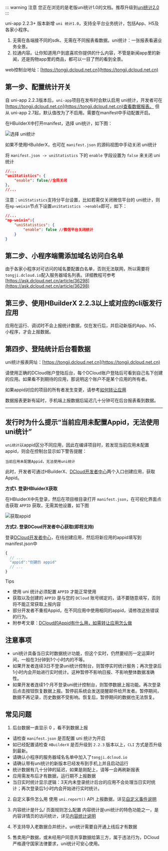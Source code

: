 ::: warning 注意 
 您正在浏览的是老版uni统计1.0的文档。推荐升级到[uni统计2.0](uni-stat-v2.html)
:::

uni-app 2.2.3+ 版本新增 `uni 统计1.0`，支持全平台业务统计，包括App、H5及各家小程序。

1. 无需在各端接不同的sdk、无需在不同报表看数据。uni统计：一张报表看遍业务全景。
2. 拉通内容。让你知道用户到底喜欢你提供的什么内容，不管是新闻app里的新闻，还是购物app里的商品，都可以一目了然的看到全景。

web控制台地址：[https://tongji.dcloud.net.cn](https://tongji.dcloud.net.cn)

## 第一步、配置统计开关

自 uni-app 2.2.3版本后，`uni-app`项目在发布时会默认启用 uni统计，开发者可在[https://tongji.dcloud.net.cn](https://tongji.dcloud.net.cn)查看数据报表。
但从 uni-app 2.7起，默认值改为了不启用。需要在manifest中手动配置开启。

在HBuilderX中打开manifest，选择 uni统计，如下图：

![选择 uni统计](https://img-cdn-tc.dcloud.net.cn/uploads/article/20200428/761d2dca6ce34febfc4d43c09c6fd85f.jpg)

如果不使用HBuilderX，也可在 `manifest.json` 的源码视图中手动关闭 uni统计

将 `manifest.json -> uniStatistics`  下的 `enable` 字段设置为 `false` 来关闭 uni 统计

```json
//...
"uniStatistics": {
	"enable": false//全局关闭
},
//...
```

注意：`uniStatistics`支持分平台设置，比如若需仅关闭微信平台的 uni统计，则在`mp-weixin`节点下设置`uniStatistics ->enable`即可，如下：

```json
//...
"mp-weixin":{
    "uniStatistics": {
        "enable": false //微信平台关闭统计
    }
}
```

## 第二步、小程序端需添加域名访问白名单
由于各家小程序对可访问的域名要配置白名单，否则无法联网，所以需要将`tongji.dcloud.io`配入服务器域名列表。详细教程可参考[https://ask.dcloud.net.cn/article/36298](https://ask.dcloud.net.cn/article/36298)

## 第三步、使用HBuilderX 2.2.3以上或对应的cli版发行应用

应用在运行、调试时不会上报统计数据，仅在发行后，并启动新版的App、h5、小程序，才会上报数据。

## 第四步、登陆统计后台看数据
uni统计报表网址：[https://tongji.dcloud.net.cn](https://tongji.dcloud.net.cn)

请使用正确的DCloud账户登陆后台，每个DCloud账户登陆后可看到自己名下创建的应用。如果看不到期待的应用，那说明这个账户不是某个应用的所有者。

如果appid对应的项目的所有者发生变更，请参考[如何转让应用](http://ask.dcloud.net.cn/article/12861)

数据报表更新有延时，手机端上报数据后延迟几十分钟可在后台报表看到数据。

--------------------

## 发行时为什么提示“当前应用未配置Appid，无法使用uni统计”

`uni统计`以appid区分不同应用，因此在编译项目时，若发现当前应用未配置appid，则会在控制台显示如下警告提醒：

```
当前应用未配置Appid，无法使用uni统计
```

此时，开发者可通过HBuilderX、[DCloud开发者中心](https://dev.dcloud.net.cn)两个入口创建应用，获取Appid。

**方式1. 登录HBluiderX获取**

在HBluiderX中先登录，然后在项目根目录打开 `manifest.json`，在可视化界面点击获取 `APPID` 获取，无需其他设置，如下图

![获取appid](https://vkceyugu.cdn.bspapp.com/VKCEYUGU-f184e7c3-1912-41b2-b81f-435d1b37c7b4/4e33ea58-4d1b-4a9b-a865-d9ac23009567.png)

**方式2. 登录DCoud开发者中心获取(即将支持)**

登录[DCloud开发者中心](https://dev.dcloud.net.cn)，在线创建应用，然后将新应用的appid填写到manifest.json中

```javascript
{
  // ...
  "appid":"创建的 appid"
  // ...
}
```

Tips
- 使用 uni 统计必须配置 `APPID` 才能正常使用
- 获取以及创建的 `APPID` 是与您的 `DCloud` 账号绑定的，请不要随意填写，否则将不能正常获取上报内容
- 部分开发者不重视Appid，在不同应用中使用相同的appid，请修改这些错误的行为。
- 附参考文章：[DCloud的Appid有什么用，如需转让应用怎么做](https://ask.dcloud.net.cn/article/35907)


## 注意事项
- uni统计具备当日实时数据统计功能，但这个实时，仍然要经历一定运算时间，一般在3分钟到1个小时内的不等。
- 如果开发者连续3日不登录uni统计控制台，则暂停实时统计服务；再次登录后1小时内会开始进行实时统计。这种暂停不影响日报、不影响整体数据准确性。
- 如果开发者连续1个月不登录uni统计控制台，则暂停数据上报功能。再次登录后点击按钮恢复数据上报。暂停前系统会发送提醒邮件给开发者。暂停期间，数据不再记录，历史数据不受影响。恢复后，暂停期间的数据也无法恢复。

## 常见问题 

1. 后台数据一直显示 0 ，看不到数据上报
- 请检查 `manifest.json` 是否配置 uni 统计为开启
- 如已经配置请检查 `HBuilderX` 是否升级到 `2.2.3` 版本以上，`CLI` 方式是否升级到最新。
- 请确认小程序的服务器域名名单中加入了`tongji.dcloud.io`
- 请确认带有uni统计的新版本已经发布到手机上并且启动运行
- 统计数据有几十分钟的延迟，如果是刚配上，请等一会再刷新报表
- 应用需发布后才有数据，运行期不上报数据
- 当日实时统计显示逻辑：3天内未登录统计后台的应用不会处理当日实时统计；再次登录后1小时内会开始进行实时统计。
2. 自定义事件怎么用 
 使用 `uni.report()` API 上报数据，详见[自定义事件说明](https://ask.dcloud.net.cn/article/36304)

3. 内容统计是什么/ 页面规则怎么配置
 内容统计是uni统计的特色功能之一，是内容详情页的访问统计，详见[内容统计说明](https://ask.dcloud.net.cn/article/36299)

4. 不支持导入老数据合并统计。uni统计需要自开通上线后才有数据

5. 售卖用户数据，或未经用户同意共享数据给第三方，属于违法行为，DCloud严格遵守国家法律要求，uni统计可安心使用。